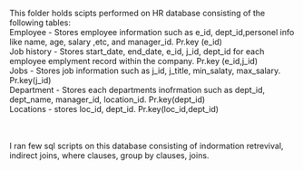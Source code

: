 This folder holds scipts performed on HR database consisting of the following tables:
<br>Employee - Stores employee information such as e_id, dept_id,personel info like name, age, salary ,etc, and manager_id. Pr.key (e_id)
<br>Job history - Stores start_date, end_date, e_id, j_id, dept_id for each employee emplyment record within the company. Pr.key (e_id,j_id)
<br>Jobs - Stores job information such as j_id, j_title, min_salaty, max_salary. Pr.key(j_id)
<br>Department - Stores each departments inofrmation such as dept_id, dept_name, manager_id, location_id. Pr.key(dept_id)
<br>Locations - stores loc_id, dept_id. Pr.key(loc_id,dept_id)

<br><br>
I ran few sql scripts on this database consisting of indormation retrevival, indirect joins, where clauses, group by clauses, joins.
